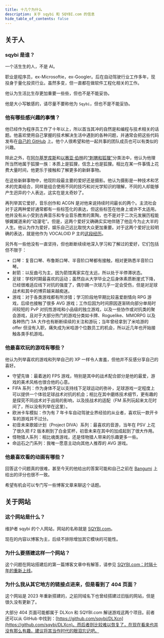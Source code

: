 ```yaml
---
title: 十几个为什么
description: 关于 sqybi 和 SQYBI.com 的信息
hide_table_of_contents: false
---
```


## 关于人

### sqybi 是谁？

一个活生生的人，不是 AI。

职业是程序员，ex-Microsoftie，ex-Googler。后在自动驾驶行业工作多年，现投身于量化投资行业。虽然多变，但一直都在做软件工程化相关的工作。

他认为生活比生存更加重要一些些，但也不是不能妥协。

他是大小写敏感的，请尽量不要称他为 `Sqybi`，但也不是不能妥协。

### 他有哪些感兴趣的事情？

他已经作为程序员工作了十年以上，所以首当其冲的自然是和编程与技术相关的话题。他喜欢使用自己掌握的技术解决生活中遇到的各种问题，并通常会把这些代码发布在[自己的 GitHub](https://github.com/sqybi/) 上。他个人很希望和他一起共事的团队成员也可以有类似的兴趣。

除此之外，在[阿尔基罗库斯](https://en.wikipedia.org/wiki/Archilochus)和[以赛亚·伯林](https://en.wikipedia.org/wiki/Isaiah_Berlin)的[“刺猬和狐狸”](https://en.wikipedia.org/wiki/The_Hedgehog_and_the_Fox)分类法中，他认为他理所当然地属于狐狸一族：本质上是狐狸，信念上也是狐狸。相比在某一件事情上花费大量时间，他更乐于接触和了解更多的新鲜事物。

在这些新鲜事物中，他现阶段最主要的爱好还是摄影。他认为摄影是一种技术和艺术的完美结合，同样是组合使用不同的技巧和对光学知识的理解，不同的人却能够产生迥异的个人表达，这实在是太奇妙了。

再列举其它爱好，音乐创作和 ACGN 是对他来说持续时间最长的两个。主流社会对于这两种爱好通常都有一些标签化的表达，但这些标签在他身上或许不太适用。他并没有从小受到古典音乐和专业音乐教育的熏陶，也不是对于二次元发展历程能够娓娓道来的“动漫宅”。但是，这两个爱好又确确实实地伴随了他迄今为止大半的人生。他认为作为爱好，娱乐自己远比取悦大众更加重要。对于这两个爱好比较明确的表达，就是他作为 VOCALOID P 主的[这段经历](https://space.bilibili.com/105879/channel/collectiondetail?sid=31949)。

另外有一些他没有一直坚持，但也断断续续地深入学习和了解过的爱好，它们包括但不限于：

- 口琴：复音口琴、布鲁斯口琴、半音阶口琴都有接触，相对更熟悉半音阶口琴。
- 射箭：以反曲弓为主，因为箭馆离家实在太远，所以处于半停滞状态。
- 足球：学校时期最喜欢的运动；虽然自从大学毕业之后身体素质断崖式下降，已经很难适应线下对抗的强度了，偶尔踢一次球几乎一定会受伤，但是对足球战术和其中的博弈越来越痴迷。
- 游戏：对于各类游戏都有所涉猎；学习阶段地早期比较喜爱剧情向 RPG 游戏，后续也接触了很多 AVG 游戏；工作后因为时间原因逐渐转向部分单局时间较短的 PvP 对抗性游戏和小品级的独立游戏，以及一些协作或对抗类的聚会游戏，且对于大部分热门的游戏分类如卡牌、Roguelike、MMORPG 以及各种热门 3A 大作也有断断续续的关注和游玩；当年曾经拿到了米哈游的 offer 但没有入职，痛失成为米哈游个位数员工的机会，所以近几年也开始接触各类手机游戏。

### 他最喜欢玩的游戏有哪些？

他认为列举喜欢的游戏和列举自己的 XP 一样令人害羞，但他并不反感分享自己的喜好。

- 守望先锋：最着迷的 FPS 游戏，特别是其中的战术配合部分是他的最爱，游戏的美术风格也很合他的心意。
- FIFA 系列：作为身体不足以支持线下足球运动的弥补，足球游戏一定程度上可以提供一个体验足球战术对抗的机会；相比在其中磨练技术细节，更有趣的是探究不同战术对于战局的影响，以及技战术的适配（FM 系列玩起来太花时间了，所以没有列举在这里）。
- 欧洲卡车模拟：作为有 7 年卡车自动驾驶业界经验的从业者，喜欢玩一款开卡车的游戏并不过分。
- 初音未来歌姬计划（Project DIVA）系列：最喜欢的音游，当年在 PSV 上花了很久把 F2 版本刷到了白金奖杯，初音未来在其中的加成起到了很大作用。
- 怪物猎人系列：相比魂类游戏，还是怪物猎人带来的乐趣更多一些。
- 命运石之门系列：我唯一愿意主动向其他人推荐的 AVG 游戏。

### 他最喜欢看的动画有哪些？

回答这个问题真的很难，甚至今天的他给出的答案可能和自己之前在 [Bangumi](https://bgm.tv/) 上给出的评分也很不一致。

希望有机会可以专门写一些博客文章来聊这个话题。

## 关于网站

### 这个网站是什么？

维护者 sqybi 的个人网站，网站的名称就是 [SQYBI.com](https://sqybi.com/)。

现在的内容以博客为主，后续不排除增加其它模块的可能性。

### 为什么要搭建这样一个网站？

这个问题在网站搭建后的第一篇博客文章中有解答，请参见 [SQYBI.com：时隔十年的重新上线](/blog/sqybi-com-relaunching-after-a-decade/)。

### 为什么我从其它地方的链接点进来，但是看到了 404 页面？

这个网站是 2023 年重新搭建的，之前同域名下也曾经搭建过旧版的网站，但是很久没有更新了。

大部分 404 页面可能都属于 DLXcn 和 SQYBI.com 解谜游戏这两个项目。前者还可以从 GitHub 中找到：[https://github.com/sqybi/DLXcn](https://github.com/sqybi/DLXcn)。而后者则比较难以恢复了，在现在看来也并没有那么有趣，建议将其当作时代的眼泪忘记吧。
